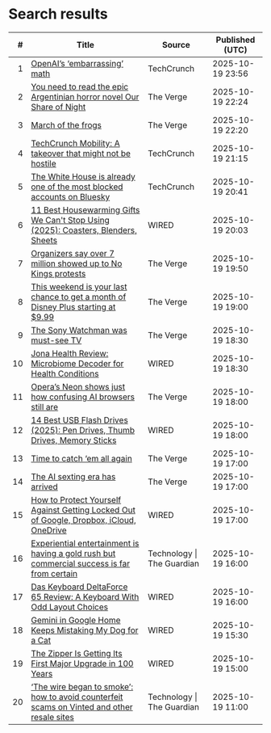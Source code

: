 # Search results

| # | Title | Source | Published (UTC) |
|---:|---|---|---|
| 1 | [OpenAI’s ‘embarrassing’ math](https://techcrunch.com/2025/10/19/openais-embarrassing-math/) | TechCrunch | 2025-10-19 23:56 |
| 2 | [You need to read the epic Argentinian horror novel Our Share of Night](https://www.theverge.com/entertainment/802340/you-need-to-read-the-epic-argentinian-horror-novel-our-share-of-night) | The Verge | 2025-10-19 22:24 |
| 3 | [March of the frogs](https://www.theverge.com/policy/802315/portland-no-kings-october-ice-protests-frog-antifa) | The Verge | 2025-10-19 22:20 |
| 4 | [TechCrunch Mobility: A takeover that might not be hostile](https://techcrunch.com/2025/10/19/techcrunch-mobility-a-takeover-that-might-not-be-hostile/) | TechCrunch | 2025-10-19 21:15 |
| 5 | [The White House is already one of the most blocked accounts on Bluesky](https://techcrunch.com/2025/10/19/the-white-house-is-already-one-of-the-most-blocked-accounts-on-bluesky/) | TechCrunch | 2025-10-19 20:41 |
| 6 | [11 Best Housewarming Gifts We Can't Stop Using (2025): Coasters, Blenders, Sheets](https://www.wired.com/gallery/best-housewarming-gifts-for-any-new-home-2025/) | WIRED | 2025-10-19 20:03 |
| 7 | [Organizers say over 7 million showed up to No Kings protests](https://www.theverge.com/news/802321/organizers-say-over-7-million-showed-up-to-no-kings-protests) | The Verge | 2025-10-19 19:50 |
| 8 | [This weekend is your last chance to get a month of Disney Plus starting at $9.99](https://www.theverge.com/tech/801979/disney-plus-premium-october-price-hike-deal) | The Verge | 2025-10-19 19:00 |
| 9 | [The Sony Watchman was must-see TV](https://www.theverge.com/podcast/802307/sony-watchman-tv-version-history) | The Verge | 2025-10-19 18:30 |
| 10 | [Jona Health Review: Microbiome Decoder for Health Conditions](https://www.wired.com/review/jona-microbiome-test/) | WIRED | 2025-10-19 18:30 |
| 11 | [Opera&#8217;s Neon shows just how confusing AI browsers still are](https://www.theverge.com/tech/801899/opera-neon-ai-browser-trial-run) | The Verge | 2025-10-19 18:00 |
| 12 | [14 Best USB Flash Drives (2025): Pen Drives, Thumb Drives, Memory Sticks](https://www.wired.com/gallery/best-usb-flash-drives/) | WIRED | 2025-10-19 18:00 |
| 13 | [Time to catch ‘em all again](https://www.theverge.com/tech/801870/pokemon-legends-za-apple-m5-macbook-scorsese-installer) | The Verge | 2025-10-19 17:00 |
| 14 | [The AI sexting era has arrived](https://www.theverge.com/column/802022/ai-sexting-openai-chatbot-chatgpt) | The Verge | 2025-10-19 17:00 |
| 15 | [How to Protect Yourself Against Getting Locked Out of Google, Dropbox, iCloud, OneDrive](https://www.wired.com/story/how-to-protect-yourself-against-getting-locked-out-of-your-cloud-accounts/) | WIRED | 2025-10-19 17:00 |
| 16 | [Experiential entertainment is having a gold rush but commercial success is far from certain](https://www.theguardian.com/business/2025/oct/19/experiential-entertainment-is-having-a-gold-rush-but-commercial-success-is-far-from-certain) | Technology \| The Guardian | 2025-10-19 16:00 |
| 17 | [Das Keyboard DeltaForce 65 Review: A Keyboard With Odd Layout Choices](https://www.wired.com/review/das-keyboard-deltaforce-65/) | WIRED | 2025-10-19 16:00 |
| 18 | [Gemini in Google Home Keeps Mistaking My Dog for a Cat](https://www.wired.com/story/gemini-in-google-home-keeps-mistaking-my-dog-for-a-cat/) | WIRED | 2025-10-19 15:30 |
| 19 | [The Zipper Is Getting Its First Major Upgrade in 100 Years](https://www.wired.com/story/the-zipper-is-getting-its-first-major-upgrade-in-100-years/) | WIRED | 2025-10-19 15:00 |
| 20 | [‘The wire began to smoke’: how to avoid counterfeit scams on Vinted and other resale sites](https://www.theguardian.com/technology/2025/oct/19/how-to-avoid-counterfeit-scams-on-vinted-and-other-resale-sites) | Technology \| The Guardian | 2025-10-19 11:00 |
